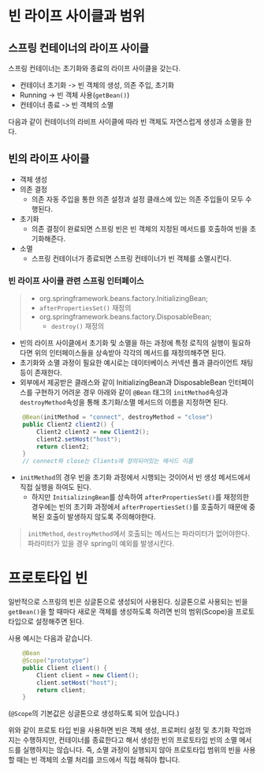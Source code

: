 # 빈 라이프 사이클과 범위

## 스프링 컨테이너의 라이프 사이클
스프링 컨테이너는 초기화와 종료의 라이프 사이클을 갖는다.

- 컨테이너 초기화 -> 빈 객체의 생성, 의존 주입, 초기화
- Running -> 빈 객체 사용(`getBean()`)
- 컨테이너 종료 -> 빈 객체의 소멸

다음과 같이 컨테이너의 라비프 사이클에 따라 빈 객체도 자연스럽게 생성과 소멸을 한다.

## 빈의 라이프 사이클
- 객체 생성
- 의존 결정 
  - 의존 자동 주입을 통한 의존 설정과 설정 클래스에 있는 의존 주입들이 모두 수행된다.
- 초기화 
  - 의존 결정이 완료되면 스프링 빈은 빈 객체의 지정된 메서드를 호출하여 빈을 초기화해준다.
- 소멸
  - 스프링 컨테이너가 종료되면 스프링 컨테이너가 빈 객체를 소멸시킨다.

### 빈 라이프 사이클 관련 스프링 인터페이스
> - org.springframework.beans.factory.InitializingBean;
>  - `afterPropertiesSet()` 재정의
> - org.springframework.beans.factory.DisposableBean;
>    - `destroy()` 재정의

- 빈의 라이프 사이클에서 초기화 및 소멸을 하는 과정에 특정 로직의 실행이 필요하다면 위의 인터페이스들을 상속받아 각각의 메서드를 재정의해주면 된다.
- 초기화와 소멸 과정이 필요한 예시로는 데이터베이스 커넥션 풀과 클라이언트 채팅 등이 존재한다.
- 외부에서 제공받은 클래스와 같이 InitializingBean과 DisposableBean 인터페이스를 구현하기 어려운 경우 아래와 같이 `@Bean` 태그의 `initMethod`속성과 `destroyMethod`속성을 통해 초기화/소멸 메서드의 이름을 지정하면 된다.
```java
    @Bean(initMethod = "connect", destroyMethod = "close")
    public Client2 client2() {
        Client2 client2 = new Client2();
        client2.setHost("host");
        return client2;
    }
    // connect와 close는 Clients에 정의되어있는 메서드 이름
```
- `initMethod`의 경우 빈을 초기화 과정에서 시행되는 것이어서 빈 생성 메서드에서 직접 실헹을 하여도 된다.
  - 하지만 `InitializingBean`를 상속하여 `afterPropertiesSet()`를 재정의한 경우에는 빈의 초기화 과정에서 `afterPropertiesSet()`를 호출하기 때문에 중복된 호출이 발생하지 않도록 주의해야한다.

> `initMethod`, `destroyMethod`에서 호출되는 메서드는 파라미터가 없어야한다. 파라미터가 있을 경우 spring이 예외를 발생시킨다.

# 프로토타입 빈
일반적으로 스프링의 빈은 싱글톤으로 생성되어 사용된다.
싱글톤으로 사용되는 빈을 `getBean()`을 할 때마다 새로운 객체를 생성하도록 하려면 빈의 범위(Scope)을 프로토타입으로 설정해주면 된다.

사용 예시는 다음과 같습니다.
```java
    @Bean
    @Scope("prototype")
    public Client client() {
        Client client = new Client();
        client.setHost("host");
        return client;
    }
```
(`@Scope`의 기본값은 싱글톤으로 생성하도록 되어 있습니다.)

위와 같이 프로토 타입 빈을 사용하면 빈은 객체 생성, 프로퍼티 설정 및 초기화 작업까지는 수행하지만, 컨테이너를 종료한다고 해서 생성한 빈의 프로토타입 빈의 소멸 메서드를 실행하지는 않습니다.
즉, 소멸 과정이 실행되지 않아 프로토타입 범위의 빈을 사용할 때는 빈 객체의 소멸 처리를 코드에서 직접 해줘야 합니다.
